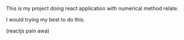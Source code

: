 This is my project doing react application with numerical method relate.

I would trying my best to do this.

(reactjs pain awa)
